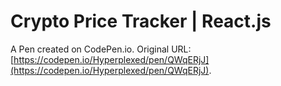 # Crypto Price Tracker | React.js

A Pen created on CodePen.io. Original URL: [https://codepen.io/Hyperplexed/pen/QWqERjJ](https://codepen.io/Hyperplexed/pen/QWqERjJ).

